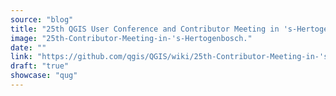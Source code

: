 ```yaml
---
source: "blog"
title: "25th QGIS User Conference and Contributor Meeting in 's-Hertogenbosch"
image: "25th-Contributor-Meeting-in-'s-Hertogenbosch."
date: ""
link: "https://github.com/qgis/QGIS/wiki/25th-Contributor-Meeting-in-'s-Hertogenbosch"
draft: "true"
showcase: "qug"
---
```



